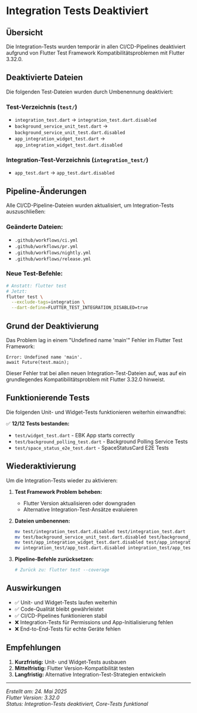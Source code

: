 # Integration Tests Deaktiviert

## Übersicht
Die Integration-Tests wurden temporär in allen CI/CD-Pipelines deaktiviert aufgrund von Flutter Test Framework Kompatibilitätsproblemen mit Flutter 3.32.0.

## Deaktivierte Dateien
Die folgenden Test-Dateien wurden durch Umbenennung deaktiviert:

### Test-Verzeichnis (`test/`)
- `integration_test.dart` → `integration_test.dart.disabled`
- `background_service_unit_test.dart` → `background_service_unit_test.dart.disabled`  
- `app_integration_widget_test.dart` → `app_integration_widget_test.dart.disabled`

### Integration-Test-Verzeichnis (`integration_test/`)
- `app_test.dart` → `app_test.dart.disabled`

## Pipeline-Änderungen
Alle CI/CD-Pipeline-Dateien wurden aktualisiert, um Integration-Tests auszuschließen:

### Geänderte Dateien:
- `.github/workflows/ci.yml`
- `.github/workflows/pr.yml`
- `.github/workflows/nightly.yml`
- `.github/workflows/release.yml`

### Neue Test-Befehle:
```bash
# Anstatt: flutter test
# Jetzt: 
flutter test \
  --exclude-tags=integration \
  --dart-define=FLUTTER_TEST_INTEGRATION_DISABLED=true
```

## Grund der Deaktivierung
Das Problem lag in einem "Undefined name 'main'" Fehler im Flutter Test Framework:
```
Error: Undefined name 'main'.
await Future(test.main);
```

Dieser Fehler trat bei allen neuen Integration-Test-Dateien auf, was auf ein grundlegendes Kompatibilitätsproblem mit Flutter 3.32.0 hinweist.

## Funktionierende Tests
Die folgenden Unit- und Widget-Tests funktionieren weiterhin einwandfrei:

✅ **12/12 Tests bestanden:**
- `test/widget_test.dart` - EBK App starts correctly
- `test/background_polling_test.dart` - Background Polling Service Tests  
- `test/space_status_e2e_test.dart` - SpaceStatusCard E2E Tests

## Wiederaktivierung
Um die Integration-Tests wieder zu aktivieren:

1. **Test Framework Problem beheben:**
   - Flutter Version aktualisieren oder downgraden
   - Alternative Integration-Test-Ansätze evaluieren

2. **Dateien umbenennen:**
   ```bash
   mv test/integration_test.dart.disabled test/integration_test.dart
   mv test/background_service_unit_test.dart.disabled test/background_service_unit_test.dart
   mv test/app_integration_widget_test.dart.disabled test/app_integration_widget_test.dart
   mv integration_test/app_test.dart.disabled integration_test/app_test.dart
   ```

3. **Pipeline-Befehle zurücksetzen:**
   ```bash
   # Zurück zu: flutter test --coverage
   ```

## Auswirkungen
- ✅ Unit- und Widget-Tests laufen weiterhin
- ✅ Code-Qualität bleibt gewährleistet  
- ✅ CI/CD-Pipelines funktionieren stabil
- ❌ Integration-Tests für Permissions und App-Initialisierung fehlen
- ❌ End-to-End-Tests für echte Geräte fehlen

## Empfehlungen
1. **Kurzfristig:** Unit- und Widget-Tests ausbauen
2. **Mittelfristig:** Flutter Version-Kompatibilität testen
3. **Langfristig:** Alternative Integration-Test-Strategien entwickeln

---
*Erstellt am: 24. Mai 2025*  
*Flutter Version: 3.32.0*  
*Status: Integration-Tests deaktiviert, Core-Tests funktional*
